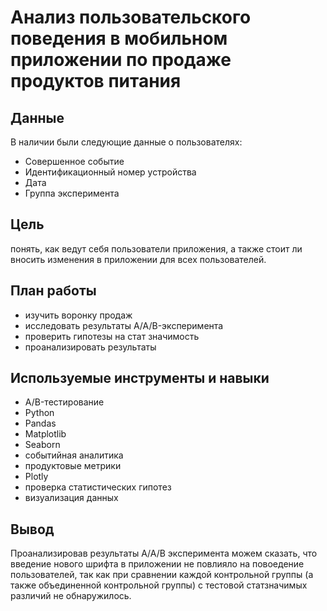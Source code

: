 # Анализ пользовательского поведения в мобильном приложении по продаже продуктов питания


## Данные

В наличии были следующие данные о пользователях:
- Совершенное событие
- Идентификационный номер устройства
- Дата
- Группа эксперимента

## Цель
понять, как ведут себя пользователи приложения, а также стоит ли вносить изменения в приложении для всех пользователей.

## План работы

- изучить воронку продаж
- исследовать результаты A/A/B-эксперимента
- проверить гипотезы на стат значимость
- проанализировать результаты  

## Используемые инструменты и навыки
- A/B-тестирование
- Python
- Pandas
- Matplotlib
- Seaborn
- событийная аналитика
- продуктовые метрики
- Plotly
- проверка статистических гипотез
- визуализация данных

## Вывод
Проанализировав результаты A/A/B эксперимента можем сказать, что введение нового шрифта в приложении не повлияло на повоедение пользователей, так как при сравнении каждой контрольной группы (а также объединенной контрольной группы) с тестовой статзначимых различий не обнаружилось.